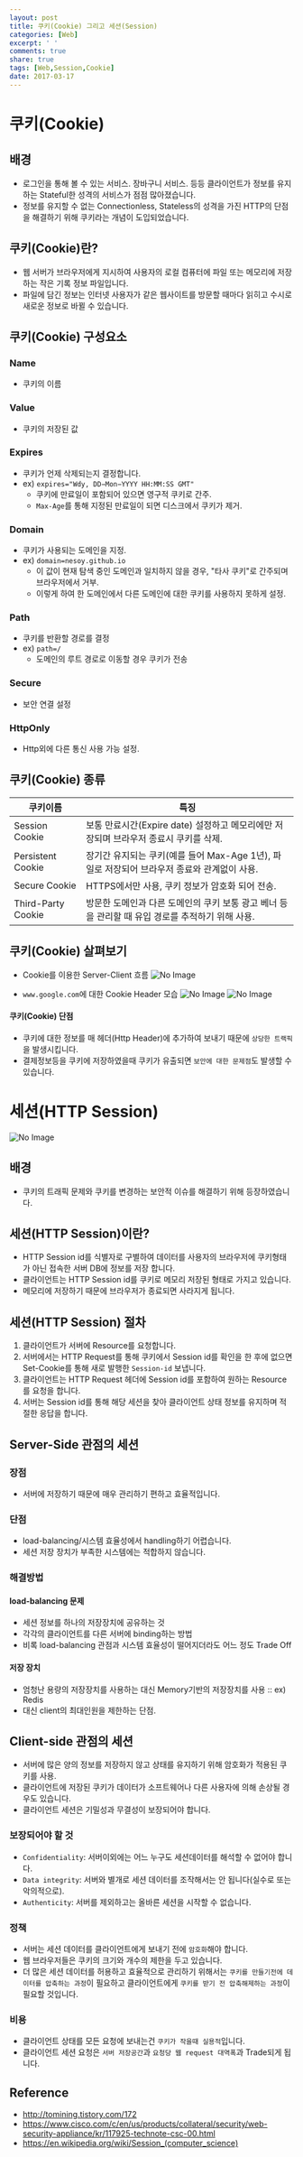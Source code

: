 ```yaml
---
layout: post
title: 쿠키(Cookie) 그리고 세션(Session)
categories: [Web]
excerpt: ' '
comments: true
share: true
tags: [Web,Session,Cookie]
date: 2017-03-17
---
```


# 쿠키(Cookie)
## 배경
- 로그인을 통해 볼 수 있는 서비스. 장바구니 서비스. 등등 클라이언트가 정보를 유지하는 Stateful한 성격의 서비스가 점점 많아졌습니다.
- 정보를 유지할 수 없는 Connectionless, Stateless의 성격을 가진 HTTP의 단점을 해결하기 위해 쿠키라는 개념이 도입되었습니다.

## 쿠키(Cookie)란?
- 웹 서버가 브라우저에게 지시하여 사용자의 로컬 컴퓨터에 파일 또는 메모리에 저장하는 작은 기록 정보 파일입니다.
- 파일에 담긴 정보는 인터넷 사용자가 같은 웹사이트를 방문할 때마다 읽히고 수시로 새로운 정보로 바뀔 수 있습니다.

## 쿠키(Cookie) 구성요소

### Name
- 쿠키의 이름

### Value
- 쿠키의 저장된 값

### Expires
- 쿠키가 언제 삭제되는지 결정합니다.
- ex) `expires="Wdy, DD−Mon−YYYY HH:MM:SS GMT"`
    - 쿠키에 만료일이 포함되어 있으면 영구적 쿠키로 간주. 
    - `Max-Age`를 통해 지정된 만료일이 되면 디스크에서 쿠키가 제거.

### Domain
- 쿠키가 사용되는 도메인을 지정.
- ex) `domain=nesoy.github.io`
    - 이 값이 현재 탐색 중인 도메인과 일치하지 않을 경우, "타사 쿠키"로 간주되며 브라우저에서 거부. 
    - 이렇게 하여 한 도메인에서 다른 도메인에 대한 쿠키를 사용하지 못하게 설정.

### Path
- 쿠키를 반환할 경로를 결정 
- ex) `path=/`
    - 도메인의 루트 경로로 이동할 경우 쿠키가 전송

### Secure
- 보안 연결 설정

### HttpOnly
- Http외에 다른 통신 사용 가능 설정.


## 쿠키(Cookie) 종류

쿠키이름 | 특징
--------------- | ---------------
Session Cookie | 보통 만료시간(Expire date) 설정하고 메모리에만 저장되며 브라우저 종료시 쿠키를 삭제.
Persistent Cookie | 장기간 유지되는 쿠키(예를 들어 Max-Age 1년), 파일로 저장되어 브라우저 종료와 관계없이 사용.
Secure Cookie | HTTPS에서만 사용, 쿠키 정보가 암호화 되어 전송.
Third-Party Cookie | 방문한 도메인과 다른 도메인의 쿠키 보통 광고 베너 등을 관리할 때 유입 경로를 추적하기 위해 사용.

## 쿠키(Cookie) 살펴보기

- Cookie를 이용한 Server-Client 흐름
![No Image](/assets/posts/20170317/2.PNG)

- `www.google.com`에 대한 Cookie Header 모습
![No Image](/assets/posts/20170317/3.PNG)
![No Image](/assets/posts/20170317/4.PNG)

#### 쿠키(Cookie) 단점

- 쿠키에 대한 정보를 매 헤더(Http Header)에 추가하여 보내기 때문에 `상당한 트랙픽`을 발생시킵니다.
- 결제정보등을 쿠키에 저장하였을때 쿠키가 유출되면 `보안에 대한 문제점`도 발생할 수 있습니다.

# 세션(HTTP Session)

![No Image](/assets/posts/20170317/5.PNG)

## 배경

- 쿠키의 트래픽 문제와 쿠키를 변경하는 보안적 이슈를 해결하기 위해 등장하였습니다.

## 세션(HTTP Session)이란?

- HTTP Session id를 식별자로 구별하여 데이터를 사용자의 브라우저에 쿠키형태가 아닌 접속한 서버 DB에 정보를 저장 합니다.
- 클라이언트는 HTTP Session id를 쿠키로 메모리 저장된 형태로 가지고 있습니다. 
- 메모리에 저장하기 때문에 브라우저가 종료되면 사라지게 됩니다.

## 세션(HTTP Session) 절차

1. 클라이언트가 서버에 Resource를 요청합니다.
2. 서버에서는 HTTP Request를 통해 쿠키에서 Session id를 확인을 한 후에 없으면 Set-Cookie를 통해 새로 발행한 `Session-id` 보냅니다.
3. 클라이언트는 HTTP Request 헤더에 Session id를 포함하여 원하는 Resource를 요청을 합니다.
4. 서버는 Session id를 통해 해당 세션을 찾아 클라이언트 상태 정보를 유지하며 적절한 응답을 합니다.

## Server-Side 관점의 세션

### 장점

- 서버에 저장하기 때문에 매우 관리하기 편하고 효율적입니다.

### 단점

- load-balancing/시스템 효율성에서 handling하기 어렵습니다.
- 세션 저장 장치가 부족한 시스템에는 적합하지 않습니다.

### 해결방법

#### load-balancing 문제

- 세션 정보를 하나의 저장장치에 공유하는 것
- 각각의 클라이언트를 다른 서버에 binding하는 방법
- 비록 load-balancing 관점과 시스템 효율성이 떨어지더라도 어느 정도 Trade Off

#### 저장 장치

- 엄청난 용량의 저장장치를 사용하는 대신 Memory기반의 저장장치를 사용 :: ex) Redis
- 대신 client의 최대인원을 제한하는 단점.


## Client-side 관점의 세션

- 서버에 많은 양의 정보를 저장하지 않고 상태를 유지하기 위해 암호화가 적용된 쿠키를 사용.
- 클라이언트에 저장된 쿠키가 데이터가 소프트웨어나 다른 사용자에 의해 손상될 경우도 있습니다. 
- 클라이언트 세션은 기밀성과 무결성이 보장되어야 합니다.

### 보장되어야 할 것

- `Confidentiality`: 서버이외에는 어느 누구도 세션데이터를 해석할 수 없어야 합니다.
- `Data integrity`: 서버와 별개로 세션 데이터를 조작해서는 안 됩니다(실수로 또는 악의적으로).
- `Authenticity`: 서버를 제외하고는 올바른 세션을 시작할 수 없습니다.

### 정책

- 서버는 세션 데이터를 클라이언트에게 보내기 전에 `암호화`해야 합니다.
- 웹 브라우저들은 쿠키의 크기와 개수의 제한을 두고 있습니다.
- 더 많은 세션 데이터를 허용하고 효율적으로 관리하기 위해서는 `쿠키를 만들기전에 데이터를 압축하는 과정`이 필요하고 클라이언트에게 `쿠키를 받기 전 압축해제하는 과정`이 필요할 것입니다.

### 비용
- 클라이언트 상태를 모든 요청에 보내는건 `쿠키가 작을때 실용적`입니다.
- 클라이언트 세션 요청은 `서버 저장공간`과 `요청당 웹 request 대역폭`과 Trade되게 됩니다.

## Reference
- <http://tomining.tistory.com/172>
- <https://www.cisco.com/c/en/us/products/collateral/security/web-security-appliance/kr/117925-technote-csc-00.html>
- <https://en.wikipedia.org/wiki/Session_(computer_science)>